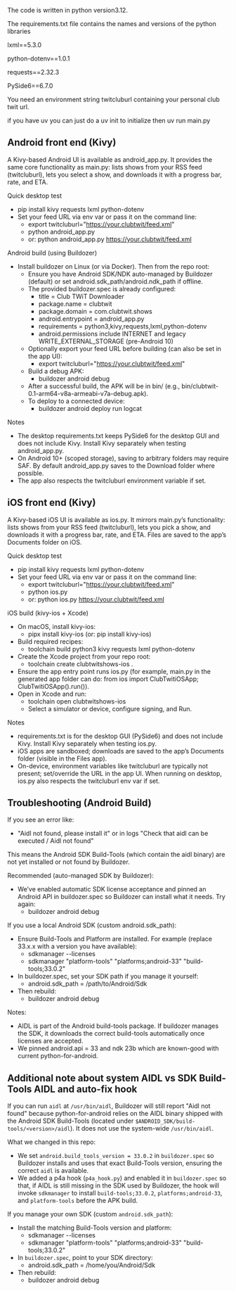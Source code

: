 The code is written in python version3.12.

The requirements.txt file contains the names and versions of the python libraries

lxml==5.3.0

python-dotenv==1.0.1

requests==2.32.3

PySide6==6.7.0

You need an environment string twitcluburl containing your personal club twit url.

if you have uv you can just do a uv init to initialize then uv run main.py



Android front end (Kivy)
------------------------
A Kivy-based Android UI is available as android_app.py. It provides the same core functionality as main.py: lists shows from your RSS feed (twitcluburl), lets you select a show, and downloads it with a progress bar, rate, and ETA.

Quick desktop test
- pip install kivy requests lxml python-dotenv
- Set your feed URL via env var or pass it on the command line:
  - export twitcluburl="https://your.clubtwit/feed.xml"
  - python android_app.py
  - or: python android_app.py https://your.clubtwit/feed.xml

Android build (using Buildozer)
- Install buildozer on Linux (or via Docker). Then from the repo root:
  - Ensure you have Android SDK/NDK auto-managed by Buildozer (default) or set android.sdk_path/android.ndk_path if offline.
  - The provided buildozer.spec is already configured:
    - title = Club TWiT Downloader
    - package.name = clubtwit
    - package.domain = com.clubtwit.shows
    - android.entrypoint = android_app.py
    - requirements = python3,kivy,requests,lxml,python-dotenv
    - android.permissions include INTERNET and legacy WRITE_EXTERNAL_STORAGE (pre-Android 10)
  - Optionally export your feed URL before building (can also be set in the app UI):
    - export twitcluburl="https://your.clubtwit/feed.xml"
  - Build a debug APK:
    - buildozer android debug
  - After a successful build, the APK will be in bin/ (e.g., bin/clubtwit-0.1-arm64-v8a-armeabi-v7a-debug.apk).
  - To deploy to a connected device:
    - buildozer android deploy run logcat

Notes
- The desktop requirements.txt keeps PySide6 for the desktop GUI and does not include Kivy. Install Kivy separately when testing android_app.py.
- On Android 10+ (scoped storage), saving to arbitrary folders may require SAF. By default android_app.py saves to the Download folder where possible.
- The app also respects the twitcluburl environment variable if set.



iOS front end (Kivy)
--------------------
A Kivy-based iOS UI is available as ios.py. It mirrors main.py’s functionality: lists shows from your RSS feed (twitcluburl), lets you pick a show, and downloads it with a progress bar, rate, and ETA. Files are saved to the app’s Documents folder on iOS.

Quick desktop test
- pip install kivy requests lxml python-dotenv
- Set your feed URL via env var or pass it on the command line:
  - export twitcluburl="https://your.clubtwit/feed.xml"
  - python ios.py
  - or: python ios.py https://your.clubtwit/feed.xml

iOS build (kivy-ios + Xcode)
- On macOS, install kivy-ios:
  - pipx install kivy-ios  (or: pip install kivy-ios)
- Build required recipes:
  - toolchain build python3 kivy requests lxml python-dotenv
- Create the Xcode project from your repo root:
  - toolchain create clubtwitshows-ios .
- Ensure the app entry point runs ios.py (for example, main.py in the generated app folder can do: from ios import ClubTwitiOSApp; ClubTwitiOSApp().run()).
- Open in Xcode and run:
  - toolchain open clubtwitshows-ios
  - Select a simulator or device, configure signing, and Run.

Notes
- requirements.txt is for the desktop GUI (PySide6) and does not include Kivy. Install Kivy separately when testing ios.py.
- iOS apps are sandboxed; downloads are saved to the app’s Documents folder (visible in the Files app).
- On-device, environment variables like twitcluburl are typically not present; set/override the URL in the app UI. When running on desktop, ios.py also respects the twitcluburl env var if set.


Troubleshooting (Android Build)
------------------------------
If you see an error like:

- "Aidl not found, please install it" or in logs "Check that aidl can be executed / Aidl not found"

This means the Android SDK Build-Tools (which contain the aidl binary) are not yet installed or not found by Buildozer.

Recommended (auto-managed SDK by Buildozer):
- We’ve enabled automatic SDK license acceptance and pinned an Android API in buildozer.spec so Buildozer can install what it needs. Try again:
  - buildozer android debug

If you use a local Android SDK (custom android.sdk_path):
- Ensure Build-Tools and Platform are installed. For example (replace 33.x.x with a version you have available):
  - sdkmanager --licenses
  - sdkmanager "platform-tools" "platforms;android-33" "build-tools;33.0.2"
- In buildozer.spec, set your SDK path if you manage it yourself:
  - android.sdk_path = /path/to/Android/Sdk
- Then rebuild:
  - buildozer android debug

Notes:
- AIDL is part of the Android build-tools package. If buildozer manages the SDK, it downloads the correct build-tools automatically once licenses are accepted.
- We pinned android.api = 33 and ndk 23b which are known-good with current python-for-android.


Additional note about system AIDL vs SDK Build-Tools AIDL and auto-fix hook
---------------------------------------------------------
If you can run `aidl` at `/usr/bin/aidl`, Buildozer will still report "Aidl not found" because python-for-android relies on the AIDL binary shipped with the Android SDK Build-Tools (located under `$ANDROID_SDK/build-tools/<version>/aidl`). It does not use the system-wide `/usr/bin/aidl`.

What we changed in this repo:
- We set `android.build_tools_version = 33.0.2` in `buildozer.spec` so Buildozer installs and uses that exact Build-Tools version, ensuring the correct `aidl` is available.
- We added a p4a hook (`p4a_hook.py`) and enabled it in `buildozer.spec` so that, if AIDL is still missing in the SDK used by Buildozer, the hook will invoke `sdkmanager` to install `build-tools;33.0.2`, `platforms;android-33`, and `platform-tools` before the APK build.

If you manage your own SDK (custom `android.sdk_path`):
- Install the matching Build-Tools version and platform:
  - sdkmanager --licenses
  - sdkmanager "platform-tools" "platforms;android-33" "build-tools;33.0.2"
- In `buildozer.spec`, point to your SDK directory:
  - android.sdk_path = /home/you/Android/Sdk
- Then rebuild:
  - buildozer android debug
